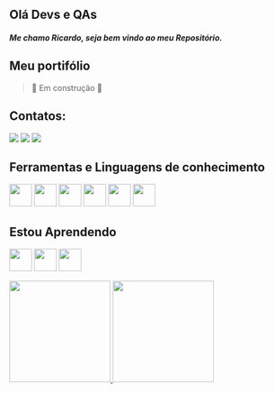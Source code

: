 
## Olá Devs e QAs

##### Me chamo Ricardo, seja bem vindo ao meu Repositório. 

## Meu portifólio 
> :construction: Em construção :construction:
           
## Contatos:

<div>         
<a href="https://www.instagram.com/r.barbosa999?igsh=MXc3bW9saThpemNjdA==" target="_blank"><img loading="lazy" src="https://img.shields.io/badge/-Instagram-%23E4405F?style=for-the-badge&logo=instagram&logoColor=white" target="_blank"></a>
<a href = "ricardobarbosa999@gmail.com"><img loading="lazy" src="https://img.shields.io/badge/Gmail-D14836?style=for-the-badge&logo=gmail&logoColor=white" target="_blank"></a>
<a href="https://www.linkedin.com/in/ricardo-barbosa-6a115010b/" target="_blank"><img loading="lazy" src="https://img.shields.io/badge/-LinkedIn-%230077B5?style=for-the-badge&logo=linkedin&logoColor=white" target="_blank"></a>   
</div>

## Ferramentas e Linguagens de conhecimento

<img loading="lazy" src="https://cdn.jsdelivr.net/gh/devicons/devicon/icons/git/git-original.svg" width="40" height="40"/>           <img loading="lazy" img src="https://cdn.jsdelivr.net/gh/devicons/devicon@latest/icons/selenium/selenium-original.svg" width="40" height="40"/>           <img loading="lazy" img src="https://cdn.jsdelivr.net/gh/devicons/devicon@latest/icons/cypressio/cypressio-original.svg" width="40" height="40"/>           <img loading="lazy" img src="https://cdn.jsdelivr.net/gh/devicons/devicon@latest/icons/postman/postman-original.svg" width="40" height="40"/>           <img loading="lazy" img src="https://cdn.jsdelivr.net/gh/devicons/devicon@latest/icons/java/java-original.svg" width="40" height="40"/>           <img loading="lazy" img src="https://cdn.jsdelivr.net/gh/devicons/devicon@latest/icons/junit/junit-original-wordmark.svg" width="40" height="40"/>

## Estou Aprendendo 
<img loading="lazy" img src="https://cdn.jsdelivr.net/gh/devicons/devicon@latest/icons/html5/html5-original.svg" width="40" height="40"/>           <img loading="lazy" img src="https://cdn.jsdelivr.net/gh/devicons/devicon@latest/icons/css3/css3-original.svg" width="40" height="40"/>           <img loading="lazy" img src="https://cdn.jsdelivr.net/gh/devicons/devicon@latest/icons/javascript/javascript-original.svg" width="40" height="40"/>

          
<div>
<a href="https://github.com/seu-usuário-aqui">
<img loading="lazy" height="180em" src="https://github-readme-stats.vercel.app/api/top-langs/?username=seu-usuário-aqui&layout=compact&langs_count=7&theme=dracula"/>
<img loading="lazy" height="180em" src="https://github-readme-stats.vercel.app/api?username=seu-usuário-aqui&show_icons=true&theme=dracula&include_all_commits=true&count_private=true"/>
</div>

          



           





          

